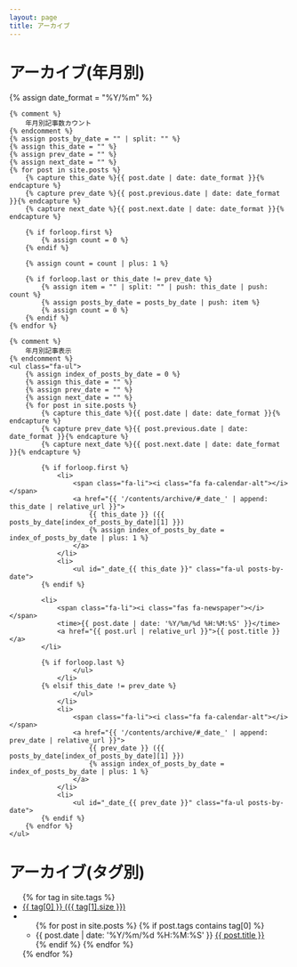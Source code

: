 ```yaml
---
layout: page
title: アーカイブ
---
```


<h1>アーカイブ(年月別)</h1>
<div>
	{% assign date_format = "%Y/%m" %}
	
	{% comment %}
		年月別記事数カウント
	{% endcomment %}
	{% assign posts_by_date = "" | split: "" %}
	{% assign this_date = "" %}
	{% assign prev_date = "" %}
	{% assign next_date = "" %}
	{% for post in site.posts %}
		{% capture this_date %}{{ post.date | date: date_format }}{% endcapture %}
		{% capture prev_date %}{{ post.previous.date | date: date_format }}{% endcapture %}
		{% capture next_date %}{{ post.next.date | date: date_format }}{% endcapture %}
		
		{% if forloop.first %}
			{% assign count = 0 %}
		{% endif %}
		
		{% assign count = count | plus: 1 %}
		
		{% if forloop.last or this_date != prev_date %}
			{% assign item = "" | split: "" | push: this_date | push: count %}
			{% assign posts_by_date = posts_by_date | push: item %}
			{% assign count = 0 %}
		{% endif %}
	{% endfor %}
	
	{% comment %}
		年月別記事表示
	{% endcomment %}
	<ul class="fa-ul">
		{% assign index_of_posts_by_date = 0 %}
		{% assign this_date = "" %}
		{% assign prev_date = "" %}
		{% assign next_date = "" %}
		{% for post in site.posts %}
			{% capture this_date %}{{ post.date | date: date_format }}{% endcapture %}
			{% capture prev_date %}{{ post.previous.date | date: date_format }}{% endcapture %}
			{% capture next_date %}{{ post.next.date | date: date_format }}{% endcapture %}
			
			{% if forloop.first %}
				<li>
					<span class="fa-li"><i class="fa fa-calendar-alt"></i></span>
					<a href="{{ '/contents/archive/#_date_' | append: this_date | relative_url }}">
						{{ this_date }} ({{ posts_by_date[index_of_posts_by_date][1] }})
						{% assign index_of_posts_by_date = index_of_posts_by_date | plus: 1 %}
					</a>
				</li>
				<li>
					<ul id="_date_{{ this_date }}" class="fa-ul posts-by-date">
			{% endif %}
			
			<li>
				<span class="fa-li"><i class="fas fa-newspaper"></i></span>
				<time>{{ post.date | date: '%Y/%m/%d %H:%M:%S' }}</time>
				<a href="{{ post.url | relative_url }}">{{ post.title }}</a>
			</li>
			
			{% if forloop.last %}
					</ul>
				</li>
			{% elsif this_date != prev_date %}
					</ul>
				</li>
				<li>
					<span class="fa-li"><i class="fa fa-calendar-alt"></i></span>
					<a href="{{ '/contents/archive/#_date_' | append: prev_date | relative_url }}">
						{{ prev_date }} ({{ posts_by_date[index_of_posts_by_date][1] }})
						{% assign index_of_posts_by_date = index_of_posts_by_date | plus: 1 %}
					</a>
				</li>
				<li>
					<ul id="_date_{{ prev_date }}" class="fa-ul posts-by-date">
			{% endif %}
		{% endfor %}
	</ul>
</div>

<h1>アーカイブ(タグ別)</h1>
<ul class="fa-ul">
	{% for tag in site.tags %}
		<li>
			<span class="fa-li"><i class="fas fa-tag"></i></span>
			<a href="{{ '/contents/archive/#_tag_' | append: tag[0] | relative_url }}">
				{{ tag[0] }} ({{ tag[1].size }})
			</a>
		</li>
		<li>
			<ul id="_tag_{{ tag[0] }}" class="fa-ul posts-by-tag">
				{% for post in site.posts %}
					{% if post.tags contains tag[0] %}
						<li>
							<span class="fa-li"><i class="fas fa-newspaper"></i></span>
							<time>{{ post.date | date: '%Y/%m/%d %H:%M:%S' }}</time>
							<a href="{{ post.url | relative_url }}">{{ post.title }}</a>
						</li>
					{% endif %}
				{% endfor %}
			</ul>
		</li>
	{% endfor %}
</ul>
